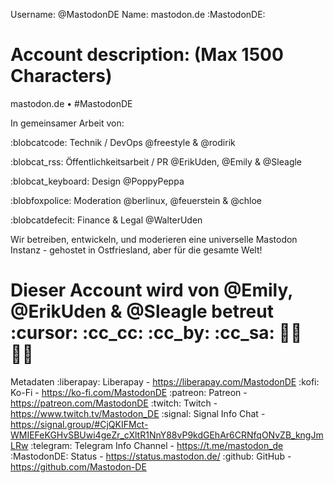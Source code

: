 Username: @MastodonDE
Name: mastodon.de :MastodonDE:


Account description:
(Max 1500 Characters)
==================================================================
mastodon.de • #MastodonDE  
  
In gemeinsamer Arbeit von: 

:blobcatcode: Technik / DevOps
@freestyle & @rodirik

:blobcat_rss: Öffentlichkeitsarbeit / PR
@ErikUden, @Emily & @Sleagle

:blobcat_keyboard: Design 
@PoppyPeppa

:blobfoxpolice: Moderation
@berlinux, @feuerstein & @chloe

:blobcatdefecit: Finance & Legal
@WalterUden

Wir betreiben, entwickeln, und moderieren eine universelle Mastodon Instanz - gehostet in Ostfriesland, aber für die gesamte Welt!

Dieser Account wird von @Emily, @ErikUden & @Sleagle betreut :cursor: 
:cc_cc: :cc_by: :cc_sa: 🏳️‍⚧️ 🏳️‍🌈
==================================================================


Metadaten 
:liberapay: Liberapay - https://liberapay.com/MastodonDE
:kofi: Ko-Fi - https://ko-fi.com/MastodonDE
:patreon: Patreon - https://patreon.com/MastodonDE
:twitch: Twitch - https://www.twitch.tv/Mastodon_DE
:signal: Signal Info Chat - https://signal.group/#CjQKIFMct-WMIEFeKGHvSBUwi4geZr_cXltR1NnY88vP9kdGEhAr6CRNfqONvZB_kngJmLRw
:telegram: Telegram Info Channel - https://t.me/mastodon_de
:MastodonDE: Status - https://status.mastodon.de/
:github: GitHub - https://github.com/Mastodon-DE

